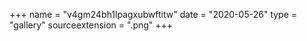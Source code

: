 +++
name = "v4gm24bh1lpagxubwftitw"
date = "2020-05-26"
type = "gallery"
sourceextension = ".png"
+++
